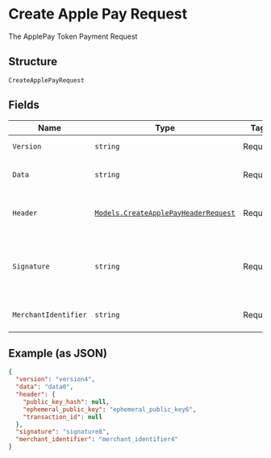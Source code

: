 
# Create Apple Pay Request

The ApplePay Token Payment Request

## Structure

`CreateApplePayRequest`

## Fields

| Name | Type | Tags | Description |
|  --- | --- | --- | --- |
| `Version` | `string` | Required | The token version |
| `Data` | `string` | Required | The cryptography data |
| `Header` | [`Models.CreateApplePayHeaderRequest`](../../doc/models/create-apple-pay-header-request.md) | Required | The ApplePay header request |
| `Signature` | `string` | Required | Detached PKCS #7 signature, Base64 encoded as string |
| `MerchantIdentifier` | `string` | Required | ApplePay Merchant identifier |

## Example (as JSON)

```json
{
  "version": "version4",
  "data": "data0",
  "header": {
    "public_key_hash": null,
    "ephemeral_public_key": "ephemeral_public_key6",
    "transaction_id": null
  },
  "signature": "signature8",
  "merchant_identifier": "merchant_identifier4"
}
```

